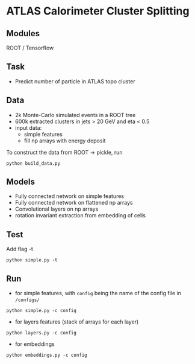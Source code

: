 # ATLAS Calorimeter Cluster Splitting

## Modules
ROOT / Tensorflow


## Task

- Predict number of particle in ATLAS topo cluster


## Data

- 2k Monte-Carlo simulated events in a ROOT tree
- 600k extracted clusters in jets > 20 GeV and eta < 0.5
- input data:
    - simple features
    - fill np arrays with energy deposit

To construct the data from ROOT -> pickle, run 


```
python build_data.py
```

## Models

- Fully connected network on simple features
- Fully connected network on flattened np arrays
- Convolutional layers on np arrays
- rotation invariant extraction from embedding of cells

## Test

Add flag -t

```
python simple.py -t
``` 

## Run

- for simple features, with `config` being the name of the config file in `/configs/`

```
python simple.py -c config
```

- for layers features (stack of arrays for each layer)

```
python layers.py -c config
```

- for embeddings
```
python embeddings.py -c config
```